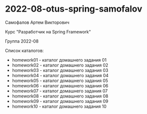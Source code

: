 # 2022-08-otus-spring-samofalov

<p>Самофалов Артем Викторович</p>
<p>Курс "Разработчик на Spring Framework"</p>
<p>Группа 2022-08</p>

<p>Список каталогов:</p>
<ul>
<li>homework01 - каталог домашнего задания 01</li>
<li>homework02 - каталог домашнего задания 02</li>
<li>homework03 - каталог домашнего задания 03</li>
<li>homework04 - каталог домашнего задания 04</li>
<li>homework05 - каталог домашнего задания 05</li>
<li>homework06 - каталог домашнего задания 06</li>
<li>homework07 - каталог домашнего задания 07</li>
<li>homework08 - каталог домашнего задания 08</li>
<li>homework09 - каталог домашнего задания 09</li>
<li>homework10 - каталог домашнего задания 10</li>
</ul>
